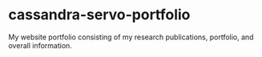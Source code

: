 # cassandra-servo-portfolio
My website portfolio consisting of my research publications, portfolio, and overall information.
